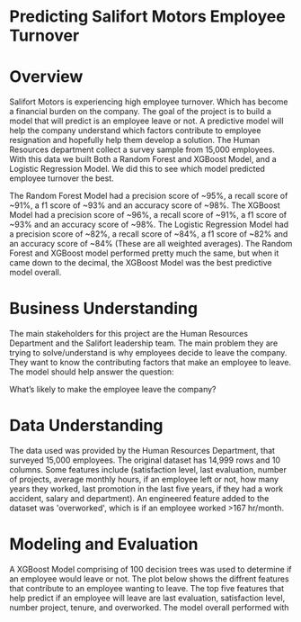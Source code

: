 # Predicting Salifort Motors Employee Turnover

# Overview
Salifort Motors is experiencing high employee turnover. Which has become a financial burden on the company. The goal of the project is to build a model that will predict is an employee leave or not. A predictive model will help the company understand which factors contribute to employee resignation and hopefully help them develop a solution. The Human Resources department collect a survey sample from 15,000 employees. With this data we built Both a Random Forest and XGBoost Model, and a Logistic Regression Model. We did this to see which model predicted employee turnover the best.

The Random Forest Model had a precision score of ~95%, a recall score of ~91%, a f1 score of ~93% and an accuracy score of ~98%.
The XGBoost Model had a precision score of ~96%, a recall score of ~91%, a f1 score of ~93% and an accuracy score of ~98%. 
The Logistic Regression Model had a precision score of ~82%, a recall score of ~84%, a f1 score of ~82% and an accuracy score of ~84% (These are all weighted averages).
The Random Forest and XGBoost model performed pretty much the same, but when it came down to the decimal, the XGBoost Model was the best predictive model overall. 

# Business Understanding 
The main stakeholders for this project are the Human Resources Department and the Salifort leadership team. The main problem they are trying to solve/understand is why employees decide to leave the company. They want to know the contributing factors that make an employee to leave. The model should help answer the question:

What’s likely to make the employee leave the company?

# Data Understanding 
The data used was provided by the Human Resources Department, that surveyed 15,000 employees. The original dataset has 14,999 rows and 10 columns. Some features include (satisfaction level, last evaluation, number of projects, average monthly hours, if an employee left or not, how many years they worked, last promotion in the last five years, if they had a work accident, salary and department). An engineered feature added to the dataset was 'overworked', which is if an employee worked >167 hr/month.

# Modeling and Evaluation 
A XGBoost Model comprising of 100 decision trees was used to determine if an employee would leave or not. The plot below shows the diffrent features that contribute to an employee wanting to leave. The top five features that help predict if an employee will leave are last evaluation, satisfaction level, number project, tenure, and overworked. The model overall performed with 
